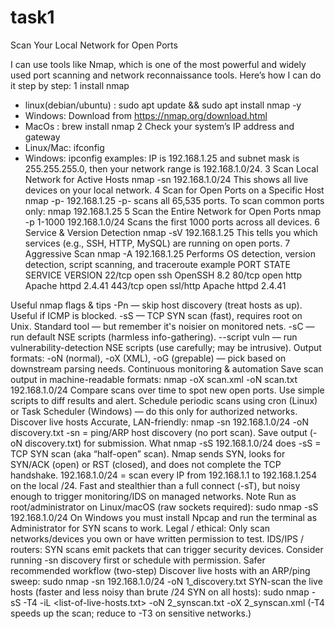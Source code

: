 # task1
Scan Your Local Network for Open Ports

I can use tools like Nmap, which is one of the most powerful and widely used port scanning and network reconnaissance tools.
Here’s how I can do it step by step:
1 install nmap 
   * linux(debian/ubuntu) : sudo apt update && sudo apt install nmap -y 
   * Windows: Download from https://nmap.org/download.html
   * MacOs : brew install nmap
2 Check your system’s IP address and gateway
   * Linux/Mac: ifconfig
   * Windows: ipconfig
examples: IP is 192.168.1.25 and subnet mask is 255.255.255.0, then your network range is 192.168.1.0/24.
3 Scan Local Network for Active Hosts
     nmap -sn 192.168.1.0/24
     This shows all live devices on your local network.
4 Scan for Open Ports on a Specific Host
     nmap -p- 192.168.1.25
     -p- scans all 65,535 ports.
     To scan common ports only: nmap 192.168.1.25
5 Scan the Entire Network for Open Ports
     nmap -p 1-1000 192.168.1.0/24
     Scans the first 1000 ports across all devices.
6 Service & Version Detection
     nmap -sV 192.168.1.25
     This tells you which services (e.g., SSH, HTTP, MySQL) are running on open ports.
7 Aggressive Scan
     nmap -A 192.168.1.25
     Performs OS detection, version detection, script scanning, and traceroute
example
       PORT     STATE SERVICE VERSION
       22/tcp   open  ssh     OpenSSH 8.2
       80/tcp   open  http    Apache httpd 2.4.41
       443/tcp  open  ssl/http Apache httpd 2.4.41
     
Useful nmap flags & tips
        -Pn — skip host discovery (treat hosts as up). Useful if ICMP is blocked.
        -sS — TCP SYN scan (fast), requires root on Unix. Standard tool — but remember it's noisier on monitored nets.
        -sC — run default NSE scripts (harmless info-gathering).
        --script vuln — run vulnerability-detection NSE scripts (use carefully; may be intrusive).
        Output formats: -oN (normal), -oX (XML), -oG (grepable) — pick based on downstream parsing needs.
Continuous monitoring & automation
        Save scan output in machine-readable formats:
            nmap -oX scan.xml -oN scan.txt 192.168.1.0/24
        Compare scans over time to spot new open ports. Use simple scripts to diff results and alert.
        Schedule periodic scans using cron (Linux) or Task Scheduler (Windows) — do this only for authorized networks.
Discover live hosts 
        Accurate, LAN-friendly: nmap -sn 192.168.1.0/24 -oN discovery.txt
        -sn = ping/ARP host discovery (no port scan).
        Save output (-oN discovery.txt) for submission.
What nmap -sS 192.168.1.0/24 does
        -sS = TCP SYN scan (aka “half-open” scan). Nmap sends SYN, looks for SYN/ACK (open) or RST (closed), and does not complete the TCP handshake.
        192.168.1.0/24 = scan every IP from 192.168.1.1 to 192.168.1.254 on the local /24.
        Fast and stealthier than a full connect (-sT), but noisy enough to trigger monitoring/IDS on managed networks.
    Note 
        Run as root/administrator on Linux/macOS (raw sockets required): sudo nmap -sS 192.168.1.0/24
        On Windows you must install Npcap and run the terminal as Administrator for SYN scans to work.
        Legal / ethical: Only scan networks/devices you own or have written permission to test.
        IDS/IPS / routers: SYN scans emit packets that can trigger security devices. Consider running -sn discovery first or schedule with permission.
    Safer recommended workflow (two-step)
    Discover live hosts with an ARP/ping sweep: sudo nmap -sn 192.168.1.0/24 -oN 1_discovery.txt
    SYN-scan the live hosts (faster and less noisy than brute /24 SYN on all hosts):
    sudo nmap -sS -T4 -iL <list-of-live-hosts.txt> -oN 2_synscan.txt -oX 2_synscan.xml
    (-T4 speeds up the scan; reduce to -T3 on sensitive networks.)


    
